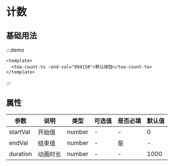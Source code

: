 # 计数

## 基础用法
:::demo
```vue
<template>
  <tea-count-to :end-val="894158">默认按钮</tea-count-to>
</template>
```
:::

## 属性
| 参数     | 说明     | 类型   | 可选值 | 是否必填 | 默认值 |
| -------- | -------- | ------ | ------ | -------- | ------ |
| startVal | 开始值   | number | -      | -        | 0      |
| endVal   | 结束值   | number | -      | 是       | -      |
| duration | 动画时长 | number | -      | -        | 1000   |

